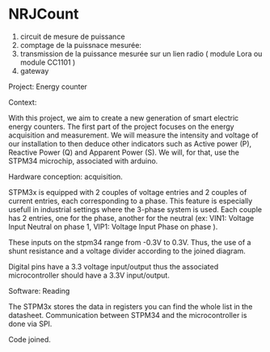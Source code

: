 # NRJCount
1) circuit de mesure de puissance
2) comptage de la puissnace mesurée:
3) transmission de la puissance mesurée sur un lien radio ( module Lora ou module CC1101 )
4) gateway  

Project: Energy counter

Context:

With this project, we aim to create a new generation of smart electric energy counters.
The first part of the project focuses on the energy acquisition and measurement.
We will measure the intensity and voltage of our installation to then deduce other indicators such as 
Active power (P), Reactive Power (Q) and Apparent Power (S).
We will, for that, use the STPM34 microchip, associated with arduino.

Hardware conception: acquisition.

STPM3x is equipped with
2 couples of voltage entries and 2 couples of current entries, each corresponding to a phase.
This feature is especially usefull in industrial settings where the 3-phase system is used.
Each couple has 2 entries, one for the phase, another for the neutral (ex: VIN1: Voltage Input Neutral on phase 1, VIP1: Voltage Input Phase on phase ).

These inputs on the stpm34 range from -0.3V to 0.3V. Thus, the use of a shunt resistance and a voltage divider according to the joined diagram.

Digital pins have a 3.3 voltage input/output thus the associated microcontroller should have a 3.3V input/output.

Software: Reading

The STPM3x stores the data in registers you can find the whole list in the datasheet.
Communication between STPM34 and the microcontroller is done via SPI.


Code joined.
